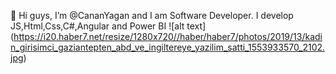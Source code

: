 👋 Hi guys, I’m @CananYagan and I am Software Developer. I develop JS,Html,Css,C#,Angular and Power BI
![alt text] (https://i20.haber7.net/resize/1280x720//haber/haber7/photos/2019/13/kadin_girisimci_gaziantepten_abd_ve_ingiltereye_yazilim_satti_1553933570_2102.jpg)
